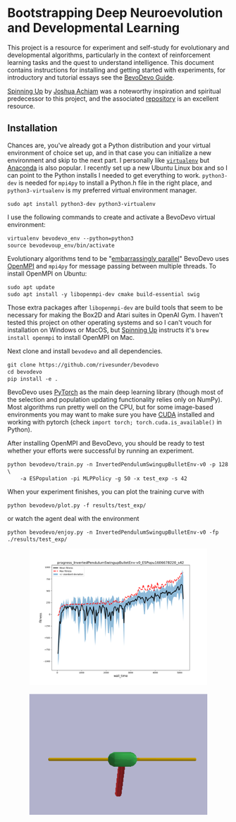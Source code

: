 # Bootstrapping Deep Neuroevolution and Developmental Learning

This project is a resource for experiment and self-study for evolutionary and developmental algorithms, particularly in the context of reinforcement learning tasks and the quest to understand intelligence. This document contains instructions for installing and getting started with experiments, for introductory and tutorial essays see the [BevoDevo Guide](./guide.md).

[Spinning Up](https://spinningup.openai.com) by [Joshua Achiam](https://github.com/jachiam) was a noteworthy inspiration and spiritual predecessor to this project, and the associated [repository](https://github.com/openai/spinningup) is an excellent resource.

## Installation


 Chances are, you've already got a Python distribution and your virtual environment of choice set up, and in that case you can initialize a new environment and skip to the next part. I personally like [`virtualenv`](https://virtualenv.pypa.io/en/stable/) but [Anaconda](https://anaconda.org/) is also popular. I recently set up a new Ubuntu Linux box and so I can point to the Python installs I needed to get everything to work. `python3-dev` is needed for `mpi4py` to install a Python.h file in the right place, and `python3-virtualenv` is my preferred virtual environment manager.  

```
sudo apt install python3-dev python3-virtualenv
```

I use the following commands to create and activate a BevoDevo virtual environment:

```
virtualenv bevodevo_env --python=python3
source bevodevoup_env/bin/activate
```

Evolutionary algorithms tend to be "[embarrassingly parallel](https://en.wikipedia.org/wiki/Embarrassingly_parallel)" BevoDevo uses [OpenMPI](https://www.open-mpi.org/) and `mpi4py` for message passing between multiple threads. To install OpenMPI on Ubuntu: 

```
sudo apt update
sudo apt install -y libopenmpi-dev cmake build-essential swig
``` 

Those extra packages after `libopenmpi-dev` are build tools that seem to be necessary for making the Box2D and Atari suites in OpenAI Gym. I haven't tested this project on other operating systems and so I can't vouch for installation on Windows or MacOS, but [Spinning Up](https://spinningup.openai.com/en/latest/user/installation.html#installing-openmpi) instructs it's  `brew install openmpi` to install OpenMPI on Mac. 

Next clone and install `bevodevo` and all dependencies.

```
git clone https://github.com/rivesunder/bevodevo
cd bevodevo
pip install -e .
```

BevoDevo uses [PyTorch](https://pytorch.org/get-started/locally/) as the main deep learning library (though most of the selection and population updating functionality relies only on NumPy). Most algorithms run pretty well on the CPU, but for some image-based environments you may want to make sure you have [CUDA](https://developer.nvidia.com/cuda-downloads) installed and working with pytorch (check `import torch; torch.cuda.is_available()` in Python).

After installing OpenMPI and BevoDevo, you should be ready to test whether your efforts were successful by running an experiment. 

```
python bevodevo/train.py -n InvertedPendulumSwingupBulletEnv-v0 -p 128 \
    -a ESPopulation -pi MLPPolicy -g 50 -x test_exp -s 42   
```

When your experiment finishes, you can plot the training curve with

```
python bevodevo/plot.py -f results/test_exp/
```

or watch the agent deal with the environment 

```
python bevodevo/enjoy.py -n InvertedPendulumSwingupBulletEnv-v0 -fp ./results/test_exp/
```

<div align="center">
<img src="assets/example_progress_plot.png" width=80%>
<br><br>
<img src="assets/swingup_example.gif" width=80%>

